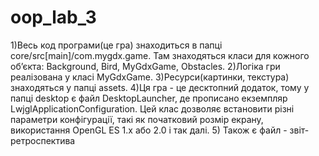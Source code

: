 # oop_lab_3
1)Весь код програми(це гра) знаходиться в папці core/src[main]/com.mygdx.game. Там знаходяться класи для кожного обʼєкта: Background, Bird, MyGdxGame, Obstacles.
2)Логіка гри реалізована у класі MyGdxGame.
3)Ресурси(картинки, текстура) знаходяться у папці assets.
4)Ця гра - це десктопний додаток, тому у папці desktop є файл DesktopLauncher, де прописано екземпляр LwjglApplicationConfiguration. 
Цей клас дозволяє встановити різні параметри конфігурації, такі як початковий розмір екрану, використання OpenGL ES 1.x або 2.0 і так далі.
5) Також є файл - звіт-ретроспектива
